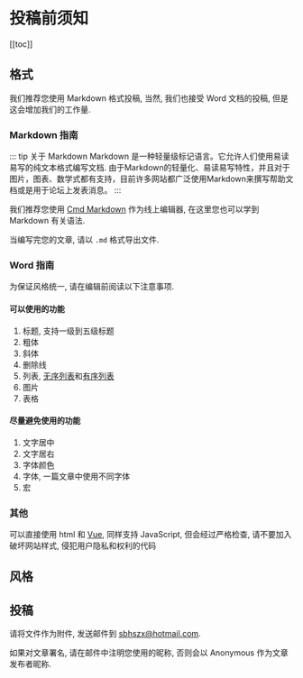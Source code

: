 # 投稿前须知

[[toc]]

## 格式

我们推荐您使用 Markdown 格式投稿, 当然, 我们也接受 Word 文档的投稿, 但是这会增加我们的工作量.

### Markdown 指南

::: tip 关于 Markdown
Markdown 是一种轻量级标记语言。它允许人们使用易读易写的纯文本格式编写文档. 由于Markdown的轻量化、易读易写特性，并且对于图片，图表、数学式都有支持，目前许多网站都广泛使用Markdown来撰写帮助文档或是用于论坛上发表消息。
:::

我们推荐您使用 [Cmd Markdown](https://www.zybuluo.com/mdeditor) 作为线上编辑器, 在这里您也可以学到 Markdown 有关语法.

当编写完您的文章, 请以 `.md` 格式导出文件.

### Word 指南

为保证风格统一, 请在编辑前阅读以下注意事项.

#### 可以使用的功能

1. 标题, 支持一级到五级标题
2. 粗体
3. 斜体
4. 删除线
5. 列表, [无序列表](./explanation.md#无序列表)和[有序列表](./explanation.md#有序列表)
6. 图片
7. 表格

#### 尽量避免使用的功能

1. 文字居中
2. 文字居右
3. 字体颜色
4. 字体, 一篇文章中使用不同字体
5. 宏

### 其他

可以直接使用 html 和 [Vue](https://www.vuepress.cn/guide/using-vue.html#%E6%A8%A1%E6%9D%BF%E8%AF%AD%E6%B3%95), 同样支持 JavaScript, 但会经过严格检查, 请不要加入破坏网站样式, 侵犯用户隐私和权利的代码

## 风格

<!--TODO -->

## 投稿

请将文件作为附件, 发送邮件到 [sbhszx@hotmail.com](mailto:sbhszx@hotmail.com).

如果对文章署名, 请在邮件中注明您使用的昵称, 否则会以 Anonymous 作为文章发布者昵称.